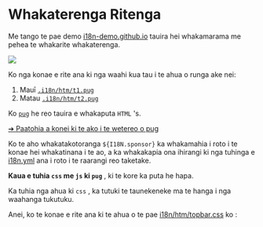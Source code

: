 # Whakaterenga Ritenga

Me tango te pae demo [i18n-demo.github.io](//i18n-demo.github.io) tauira hei whakamarama me pehea te whakarite whakaterenga.

![](https://p.3ti.site/1731036697.avif)

Ko nga konae e rite ana ki nga waahi kua tau i te ahua o runga ake nei:

1. Mauī [`.i18n/htm/t1.pug`](https://github.com/i18n-site/demo.i18n.site/blob/main/.i18n/htm/t1.pug)
2. Matau [`.i18n/htm/t2.pug`](https://github.com/i18n-site/demo.i18n.site/blob/main/.i18n/htm/t2.pug)

Ko [`pug`](https://pugjs.org) he reo tauira e whakaputa `HTML` 's.

[➔ Paatohia a konei ki te ako i te wetereo o pug](https://pugjs.org)

Ko te aho whakatakotoranga `${I18N.sponsor}` ka whakamahia i roto i te konae hei whakatinana i te ao, a ka whakakapia ona ihirangi ki nga tuhinga e [i18n.yml](https://github.com/i18n-site/demo.i18n.site/blob/main/en/i18n.yml) ana i roto i te raarangi reo taketake.

**Kaua e tuhia `css` me `js` ki `pug`** , ki te kore ka puta he hapa.

Ka tuhia nga ahua ki `css` , ka tutuki te taunekeneke ma te hanga i nga waahanga tukutuku.

Anei, ko te konae e rite ana ki te ahua o te pae [i18n/htm/topbar.css](https://github.com/i18n-site/demo.i18n.site/blob/main/.i18n/htm/topbar.css) ko :